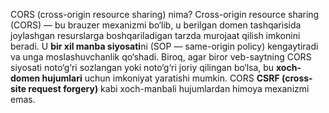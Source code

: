 CORS (cross-origin resource sharing) nima?
Cross-origin resource sharing (CORS) — bu brauzer mexanizmi bo‘lib, u berilgan domen tashqarisida joylashgan resurslarga boshqariladigan tarzda murojaat qilish imkonini beradi. U **bir xil manba siyosati**ni (SOP — same-origin policy) kengaytiradi va unga moslashuvchanlik qo‘shadi. Biroq, agar biror veb-saytning CORS siyosati noto‘g‘ri sozlangan yoki noto‘g‘ri joriy qilingan bo‘lsa, bu **xoch-domen hujumlari** uchun imkoniyat yaratishi mumkin. CORS **CSRF (cross-site request forgery)** kabi xoch-manbali hujumlardan himoya mexanizmi emas.
